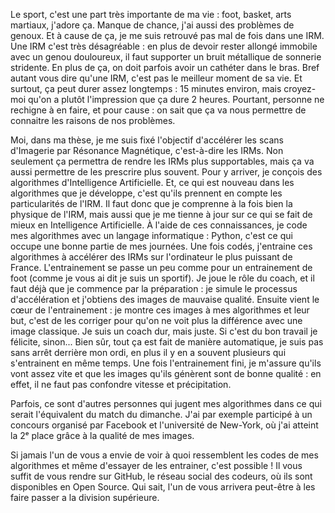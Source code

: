 <!-- !TeX spellcheck = fr-classique -->
<!-- LTeX: language=fr -->
<!-- cSpell: disable -->
<!-- MT180 draft

S'imaginer dans une IRM
C'est long, j'ai mal, c'est inconfortable

Pourtant je sais que ça va me guérir

Def acronyme

Comment faire pour accélérer

Dev algo ML (IA)
Code -> accès aux ordinateurs les plus puissants de France
Je vérifie que les algos vont vite et font des images de bonne qualité

Mais parfois ce sont d'autres personnes qui jugent a ma place dans des concours
Avec un de mes méthode, j'ai atteint la 2eme place d'un concours fb


Fin : mes méthodes sont disponibles en ligne sur GitHub, le Facebook des codeurs : si jamais l'un de vous a envie d'améliorer encore mes méthodes, libre à vous. -->

<!-- Intro: -->
Le sport, c'est une part très importante de ma vie : foot, basket, arts martiaux, j'adore ça.
Manque de chance, j'ai aussi des problèmes de genoux.
Et à cause de ça, je me suis retrouvé pas mal de fois dans une IRM.
Une IRM c'est très désagréable : en plus de devoir rester allongé immobile avec un genou douloureux, il faut supporter un bruit métallique de sonnerie stridente.
En plus de ça, on doit parfois avoir un cathéter dans le bras.
Bref autant vous dire qu'une IRM, c'est pas le meilleur moment de sa vie.
Et surtout, ça peut durer assez longtemps : 15 minutes environ, mais croyez-moi qu'on a plutôt l'impression que ça dure 2 heures.
Pourtant, personne ne rechigne à en faire, et pour cause : on sait que ça va nous permettre de connaitre les raisons de nos problèmes.

<!-- Content -->
Moi, dans ma thèse, je me suis fixé l'objectif d'accélérer les scans d'Imagerie par Résonance Magnétique, c'est-à-dire les IRMs.
Non seulement ça permettra de rendre les IRMs plus supportables, mais ça va aussi permettre de les prescrire plus souvent.
Pour y arriver, je conçois des algorithmes d'Intelligence Artificielle.
Et, ce qui est nouveau dans les algorithmes que je développe, c'est qu'ils prennent en compte les particularités de l'IRM.
Il faut donc que je comprenne à la fois bien la physique de l'IRM, mais aussi que je me tienne à jour sur ce qui se fait de mieux en Intelligence Artificielle.
À l'aide de ces connaissances, je code mes algorithmes avec un langage informatique : Python, c'est ce qui occupe une bonne partie de mes journées.
Une fois codés, j'entraine ces algorithmes à accélérer des IRMs sur l'ordinateur le plus puissant de France.
L'entrainement se passe un peu comme pour un entrainement de foot (comme je vous ai dit je suis un sportif).
Je joue le rôle du coach, et il faut déjà que je commence par la préparation : je simule le processus d'accélération et j'obtiens des images de mauvaise qualité.
Ensuite vient le cœur de l'entrainement : je montre ces images à mes algorithmes et leur but, c'est de les corriger pour qu'on ne voit plus la différence avec une image classique.
Je suis un coach dur, mais juste.
Si c'est du bon travail je félicite, sinon...
Bien sûr, tout ça est fait de manière automatique, je suis pas sans arrêt derrière mon ordi, en plus il y en a souvent plusieurs qui s'entrainent en même temps.
Une fois l'entrainement fini, je m'assure qu'ils vont assez vite et que les images qu'ils génèrent sont de bonne qualité : en effet, il ne faut pas confondre vitesse et précipitation.

Parfois, ce sont d'autres personnes qui jugent mes algorithmes dans ce qui serait l'équivalent du match du dimanche.
J'ai par exemple participé à un concours organisé par Facebook et l'université de New-York, où j'ai atteint la 2ᵉ place grâce à la qualité de mes images.

<!-- CCL et outro -->
Si jamais l'un de vous a envie de voir à quoi ressemblent les codes de mes algorithmes et même d'essayer de les entrainer, c'est possible !
Il vous suffit de vous rendre sur GitHub, le réseau social des codeurs, où ils sont disponibles en Open Source.
Qui sait, l'un de vous arrivera peut-être à les faire passer a la division supérieure.